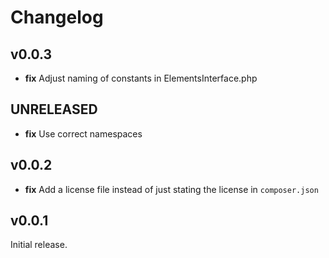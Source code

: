 # Changelog

## v0.0.3

- **fix** Adjust naming of constants in ElementsInterface.php


## UNRELEASED

- **fix** Use correct namespaces

## v0.0.2

- **fix** Add a license file instead of just stating the license in `composer.json`

## v0.0.1

Initial release.
